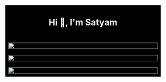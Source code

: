 <div style="display: flex; flex-direction: column; align-items: center; background-color: black;">
  <h1 align="center" style="color: white;">Hi 👋, I'm Satyam</h1>
  
  <div style="display: flex; justify-content: space-between; flex-wrap: wrap; width: 100%; max-width: 1200px; margin-top: 20px;">
    <div style="flex: 1; padding: 10px; box-sizing: border-box; min-width: 300px;">
      <img src="http://github-profile-summary-cards.vercel.app/api/cards/profile-details?username=satya-supercluster&theme=github_dark" style="width: 100%; height: auto;"/>
    </div>
     <div style="flex: 1; padding: 10px; box-sizing: border-box; min-width: 300px;">
      <img src="https://github-readme-activity-graph.vercel.app/graph?username=satya-supercluster&bg_color=21232a&color=a8eeff&line=61dafb&point=f0fcff&area=true&hide_border=false" style="width: 100%; height: auto;"/>
    </div>
    <div style="flex: 1; padding: 10px; box-sizing: border-box; min-width: 300px;">
      <a href="https://git.io/streak-stats">
        <img src="https://github-readme-streak-stats.herokuapp.com?user=satya-supercluster&theme=github-dark" style="width: 100%; height: auto;"/>
      </a>
    </div>
  </div>
</div>
